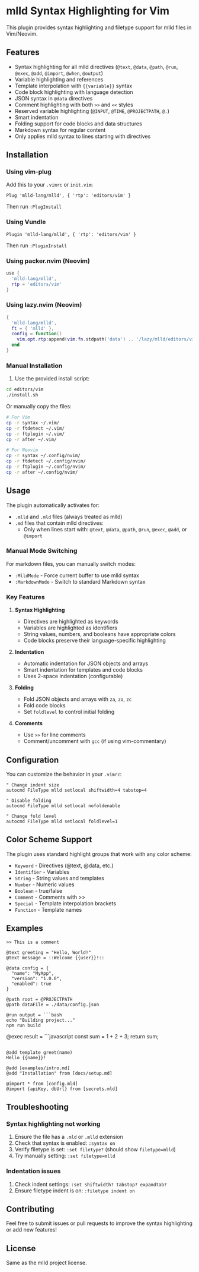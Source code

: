 # mlld Syntax Highlighting for Vim

This plugin provides syntax highlighting and filetype support for mlld files in Vim/Neovim.

## Features

- Syntax highlighting for all mlld directives (`@text`, `@data`, `@path`, `@run`, `@exec`, `@add`, `@import`, `@when`, `@output`)
- Variable highlighting and references
- Template interpolation with `{{variable}}` syntax
- Code block highlighting with language detection
- JSON syntax in `@data` directives
- Comment highlighting with both `>>` and `<<` styles
- Reserved variable highlighting (`@INPUT`, `@TIME`, `@PROJECTPATH`, `@.`)
- Smart indentation
- Folding support for code blocks and data structures
- Markdown syntax for regular content
- Only applies mlld syntax to lines starting with directives

## Installation

### Using vim-plug

Add this to your `.vimrc` or `init.vim`:

```vim
Plug 'mlld-lang/mlld', { 'rtp': 'editors/vim' }
```

Then run `:PlugInstall`

### Using Vundle

```vim
Plugin 'mlld-lang/mlld', { 'rtp': 'editors/vim' }
```

Then run `:PluginInstall`

### Using packer.nvim (Neovim)

```lua
use {
  'mlld-lang/mlld',
  rtp = 'editors/vim'
}
```

### Using lazy.nvim (Neovim)

```lua
{
  'mlld-lang/mlld',
  ft = { 'mlld' },
  config = function()
    vim.opt.rtp:append(vim.fn.stdpath('data') .. '/lazy/mlld/editors/vim')
  end
}
```

### Manual Installation

1. Use the provided install script:

```bash
cd editors/vim
./install.sh
```

Or manually copy the files:

```bash
# For Vim
cp -r syntax ~/.vim/
cp -r ftdetect ~/.vim/
cp -r ftplugin ~/.vim/
cp -r after ~/.vim/

# For Neovim
cp -r syntax ~/.config/nvim/
cp -r ftdetect ~/.config/nvim/
cp -r ftplugin ~/.config/nvim/
cp -r after ~/.config/nvim/
```

## Usage

The plugin automatically activates for:
- `.mlld` and `.mld` files (always treated as mlld)
- `.md` files that contain mlld directives:
  - Only when lines start with: `@text`, `@data`, `@path`, `@run`, `@exec`, `@add`, or `@import`

### Manual Mode Switching

For markdown files, you can manually switch modes:
- `:MlldMode` - Force current buffer to use mlld syntax
- `:MarkdownMode` - Switch to standard Markdown syntax

### Key Features

1. **Syntax Highlighting**
   - Directives are highlighted as keywords
   - Variables are highlighted as identifiers
   - String values, numbers, and booleans have appropriate colors
   - Code blocks preserve their language-specific highlighting

2. **Indentation**
   - Automatic indentation for JSON objects and arrays
   - Smart indentation for templates and code blocks
   - Uses 2-space indentation (configurable)

3. **Folding**
   - Fold JSON objects and arrays with `za`, `zo`, `zc`
   - Fold code blocks
   - Set `foldlevel` to control initial folding

4. **Comments**
   - Use `>>` for line comments
   - Comment/uncomment with `gcc` (if using vim-commentary)

## Configuration

You can customize the behavior in your `.vimrc`:

```vim
" Change indent size
autocmd FileType mlld setlocal shiftwidth=4 tabstop=4

" Disable folding
autocmd FileType mlld setlocal nofoldenable

" Change fold level
autocmd FileType mlld setlocal foldlevel=1
```

## Color Scheme Support

The plugin uses standard highlight groups that work with any color scheme:
- `Keyword` - Directives (@text, @data, etc.)
- `Identifier` - Variables
- `String` - String values and templates
- `Number` - Numeric values
- `Boolean` - true/false
- `Comment` - Comments with >>
- `Special` - Template interpolation brackets
- `Function` - Template names

## Examples

```mlld
>> This is a comment

@text greeting = "Hello, World!"
@text message = ::Welcome {{user}}!::

@data config = {
  "name": "MyApp",
  "version": "1.0.0",
  "enabled": true
}

@path root = @PROJECTPATH
@path dataFile = ./data/config.json

@run output = ```bash
echo "Building project..."
npm run build
```

@exec result = ```javascript
const sum = 1 + 2 + 3;
return sum;
```

@add template greet(name)
Hello {{name}}!

@add [examples/intro.md]
@add "Installation" from [docs/setup.md]

@import * from [config.mld]
@import {apiKey, dbUrl} from [secrets.mld]
```

## Troubleshooting

### Syntax highlighting not working

1. Ensure the file has a `.mld` or `.mlld` extension
2. Check that syntax is enabled: `:syntax on`
3. Verify filetype is set: `:set filetype?` (should show `filetype=mlld`)
4. Try manually setting: `:set filetype=mlld`

### Indentation issues

1. Check indent settings: `:set shiftwidth? tabstop? expandtab?`
2. Ensure filetype indent is on: `:filetype indent on`

## Contributing

Feel free to submit issues or pull requests to improve the syntax highlighting or add new features!

## License

Same as the mlld project license.